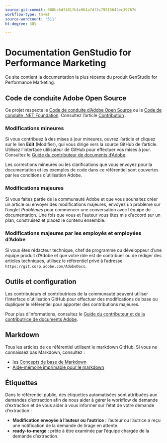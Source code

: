 ```yaml
---
source-git-commit: 088bc6df481fb1e961a7df3c79515642ec39767d
workflow-type: tm+mt
source-wordcount: '311'
ht-degree: 38%

---
```

# Documentation GenStudio for Performance Marketing

Ce site contient la documentation la plus récente du produit GenStudio for Performance Marketing.

## Code de conduite Adobe Open Source

Ce projet respecte le [Code de conduite d’Adobe Open Source](code-of-conduct.md) ou le [Code de conduite .NET Foundation](https://dotnetfoundation.org/about/policies/code-of-conduct). Consultez l’article [Contribution](contributing.md) .

### Modifications mineures

Si vous contribuez à des mises à jour mineures, ouvrez l’article et cliquez sur le lien **Edit** (Modifier), qui vous dirige vers la source GitHub de l’article. Utilisez l’interface utilisateur de GitHub pour effectuer vos mises à jour. Consultez le [Guide du contributeur de documents d’Adobe](https://experienceleague.adobe.com/fr/docs/contributor/contributor-guide/introduction).

Les corrections mineures ou les clarifications que vous envoyez pour la documentation et les exemples de code dans ce référentiel sont couvertes par les conditions d’utilisation Adobe.

### Modifications majeures

Si vous faites partie de la communauté Adobe et que vous souhaitez créer un article ou envoyer des modifications majeures, envoyez un problème sur l’onglet _Problèmes_ pour commencer une conversation avec l’équipe de documentation. Une fois que vous et l&#39;auteur vous êtes mis d&#39;accord sur un plan, construisez et placez le contenu ensemble.

### Modifications majeures par les employés et employées d’Adobe

Si vous êtes rédacteur technique, chef de programme ou développeur d’une équipe produit d’Adobe et que votre rôle est de contribuer ou de rédiger des articles techniques, utilisez le référentiel privé à l’adresse `https://git.corp.adobe.com/AdobeDocs`.

## Outils et configuration

Les contributeurs et contributrices de la communauté peuvent utiliser l’interface d’utilisation GitHub pour effectuer des modifications de base ou dupliquer le référentiel pour apporter des contributions majeures.

Pour plus d’informations, consultez le [Guide du contributeur et de la contributrice de documents Adobe](https://experienceleague.adobe.com/fr/docs/contributor/contributor-guide/introduction).

## Markdown

Tous les articles de ce référentiel utilisent le markdown GitHub. Si vous ne connaissez pas Markdown, consultez :

- les [Concepts de base de Markdown](https://docs.github.com/fr/get-started/writing-on-github/getting-started-with-writing-and-formatting-on-github/basic-writing-and-formatting-syntax)
- [Aide-mémoire imprimable pour le markdown](https://docs.github.com/en/get-started/getting-started-with-git/git-cheatsheet)

## Étiquettes

Dans le référentiel public, des étiquettes automatisées sont attribuées aux demandes d’extraction afin de nous aider à gérer le workflow de demande d’extraction et de vous aider à vous informer sur l’état de votre demande d’extraction :

- **Modification envoyée à l’auteur ou l’autrice** : l’auteur ou l’autrice a reçu une notification de la demande de tirage en attente.
- **ready-to-merge** : prête à être examinée par l’équipe chargée de la demande d’extraction.
